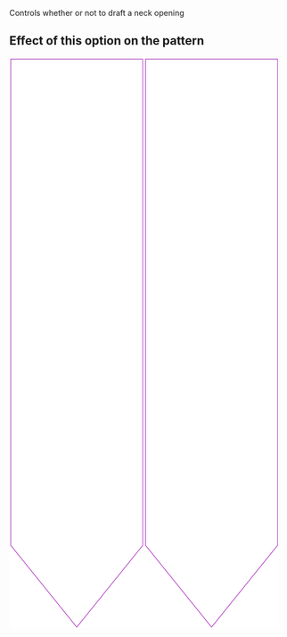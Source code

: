 Controls whether or not to draft a neck opening

## Effect of this option on the pattern

![This image shows the effect of this option by superimposing several variants that have a different value for this option](walburga_neckline_sample.svg "Effect of this option on the pattern")
